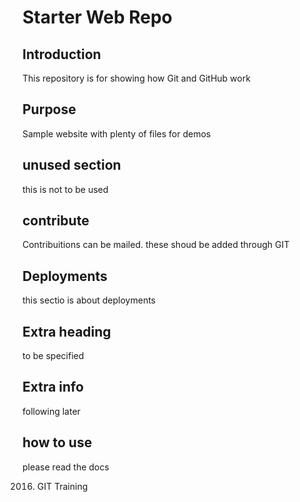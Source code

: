 # Starter Web Repo

## Introduction
This repository is for showing how Git and GitHub work

## Purpose
Sample website with plenty of files for demos

## unused section
this is not to be used

## contribute
Contribuitions can be mailed. these shoud be added through GIT

## Deployments
this sectio is about deployments

## Extra heading
to be specified

## Extra info
following later

## how to use
please read the docs

2016. GIT Training
